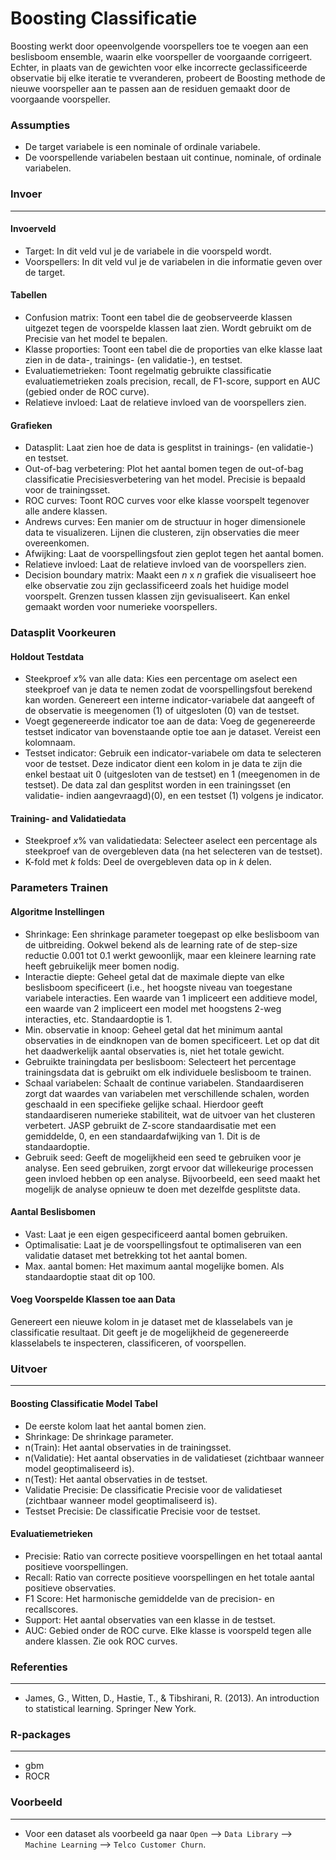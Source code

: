 Boosting Classificatie
==========================

Boosting werkt door opeenvolgende voorspellers toe te voegen aan een beslisboom ensemble, waarin elke voorspeller de voorgaande corrigeert. Echter, in plaats van  de gewichten voor elke incorrecte geclassificeerde observatie bij elke iteratie te vveranderen, probeert de Boosting methode de nieuwe voorspeller aan te passen aan de residuen gemaakt door de voorgaande voorspeller.


### Assumpties
- De target variabele is een nominale of ordinale variabele.
- De voorspellende variabelen bestaan uit continue, nominale, of ordinale variabelen.

### Invoer 
-------
#### Invoerveld 
- Target: In dit veld vul je de variabele in die voorspeld wordt. 
- Voorspellers: In dit veld vul je de variabelen in die informatie geven over de target. 

#### Tabellen  
- Confusion matrix: Toont een tabel die de geobserveerde klassen uitgezet tegen de voorspelde klassen laat zien. Wordt gebruikt om de Precisie van het model te bepalen.
- Klasse proporties: Toont een tabel die de proporties van elke klasse laat zien in de data-, trainings- (en validatie-), en testset.
- Evaluatiemetrieken: Toont regelmatig gebruikte classificatie evaluatiemetrieken zoals precision, recall, de F1-score, support en AUC (gebied onder de ROC curve).
- Relatieve invloed: Laat de relatieve invloed van de voorspellers zien.

#### Grafieken
- Datasplit: Laat zien hoe de data is gesplitst in trainings- (en validatie-) en testset.
- Out-of-bag verbetering: Plot het aantal bomen tegen de out-of-bag classificatie Precisiesverbetering van het model. Precisie is bepaald voor de trainingsset.
- ROC curves: Toont ROC curves voor elke klasse voorspelt tegenover alle andere klassen.
- Andrews curves: Een manier om de structuur in hoger dimensionele data te visualizeren. Lijnen die clusteren, zijn observaties die meer overeenkomen. 
- Afwijking: Laat de voorspellingsfout zien geplot tegen het aantal bomen.
- Relatieve invloed: Laat de relatieve invloed van de voorspellers zien.
- Decision boundary matrix: Maakt een *n* x *n* grafiek die visualiseert hoe elke observatie zou zijn geclassificeerd zoals het huidige model voorspelt. Grenzen tussen klassen zijn gevisualiseert. Kan enkel gemaakt worden voor numerieke voorspellers.

### Datasplit Voorkeuren
#### Holdout Testdata
- Steekproef *x*% van alle data: Kies een percentage om aselect een steekproef van je data te nemen zodat de voorspellingsfout berekend kan worden. Genereert een interne indicator-variabele dat aangeeft of de observatie is meegenomen (1) of uitgesloten (0) van de testset.
- Voegt gegenereerde indicator toe aan de data: Voeg de gegenereerde testset indicator van bovenstaande optie toe aan je dataset. Vereist een kolomnaam.
- Testset indicator: Gebruik een indicator-variabele om data te selecteren voor de testset. Deze indicator dient een kolom in je data te zijn die enkel bestaat uit 0 (uitgesloten van de testset) en 1 (meegenomen in de testset). De data zal dan gesplitst worden in een trainingsset (en validatie- indien aangevraagd)(0), en een testset (1) volgens je indicator.

#### Training- and Validatiedata
- Steekproef *x*% van validatiedata: Selecteer aselect een percentage als steekproef van de overgebleven data (na het selecteren van de testset).
- K-fold met *k* folds: Deel de overgebleven data op in *k* delen.

### Parameters Trainen
#### Algoritme Instellingen
- Shrinkage: Een shrinkage parameter toegepast op elke beslisboom van de uitbreiding. Ookwel bekend als de learning rate of de step-size reductie 0.001 tot 0.1 werkt gewoonlijk, maar een kleinere learning rate heeft gebruikelijk meer bomen nodig.
- Interactie diepte: Geheel getal dat de maximale diepte van elke beslisboom specificeert (i.e., het hoogste niveau van toegestane variabele interacties. Een waarde van 1 impliceert een additieve model, een waarde van 2 impliceert een model met hoogstens 2-weg interacties, etc. Standaardoptie is 1.
- Min. observatie in knoop: Geheel getal dat het minimum aantal observaties in de eindknopen van de bomen specificeert. Let op dat dit het daadwerkelijk aantal observaties is, niet het totale gewicht.
- Gebruikte trainingdata per beslisboom: Selecteert het percentage trainingsdata dat is gebruikt om elk individuele beslisboom te trainen.
- Schaal variabelen: Schaalt de continue variabelen. Standaardiseren zorgt dat waardes van variabelen met verschillende schalen, worden geschaald in een specifieke gelijke schaal. Hierdoor geeft standaardiseren numerieke stabiliteit, wat de uitvoer van het clusteren verbetert. JASP gebruikt de Z-score standaardisatie met een gemiddelde, 0, en een standaardafwijking van 1. Dit is de standaardoptie.
- Gebruik seed: Geeft de mogelijkheid een seed te gebruiken voor je analyse. Een seed gebruiken, zorgt ervoor dat willekeurige processen geen invloed hebben op een analyse. Bijvoorbeeld, een seed maakt het mogelijk de analyse opnieuw te doen met dezelfde gesplitste data.

#### Aantal Beslisbomen
- Vast: Laat je een eigen gespecificeerd aantal bomen gebruiken. 
- Optimalisatie: Laat je de voorspellingsfout te optimaliseren van een validatie dataset met betrekking tot het aantal bomen. 
- Max. aantal bomen: Het maximum aantal mogelijke bomen. Als standaardoptie staat dit op 100.

#### Voeg Voorspelde Klassen toe aan Data
Genereert een nieuwe kolom in je dataset met de klasselabels van je classificatie resultaat. Dit geeft je de mogelijkheid de gegenereerde klasselabels te inspecteren, classificeren, of voorspellen.

### Uitvoer
-------

#### Boosting Classificatie Model Tabel
- De eerste kolom laat het aantal bomen zien.
- Shrinkage: De shrinkage parameter.
- n(Train): Het aantal observaties in de trainingsset.
- n(Validatie): Het aantal observaties in de validatieset (zichtbaar wanneer model geoptimaliseerd is).
- n(Test): Het aantal observaties in de testset.
- Validatie Precisie: De classificatie Precisie voor de validatieset (zichtbaar wanneer model geoptimaliseerd is).
- Testset Precisie: De classificatie Precisie voor de testset.

#### Evaluatiemetrieken
- Precisie: Ratio van correcte positieve voorspellingen en het totaal aantal positieve voorspellingen.
- Recall: Ratio van correcte positieve voorspellingen en het totale aantal positieve observaties.
- F1 Score: Het harmonische gemiddelde van de precision- en recallscores.
- Support: Het aantal observaties van een klasse in de testset.
- AUC: Gebied onder de ROC curve. Elke klasse is voorspeld tegen alle andere klassen. Zie ook ROC curves.

### Referenties
-------
- James, G., Witten, D., Hastie, T., & Tibshirani, R. (2013). An introduction to statistical learning. Springer New York.

### R-packages 
--- 
- gbm
- ROCR

### Voorbeeld 
--- 
- Voor een dataset als voorbeeld ga naar `Open` --> `Data Library` --> `Machine Learning` --> `Telco Customer Churn`.  

